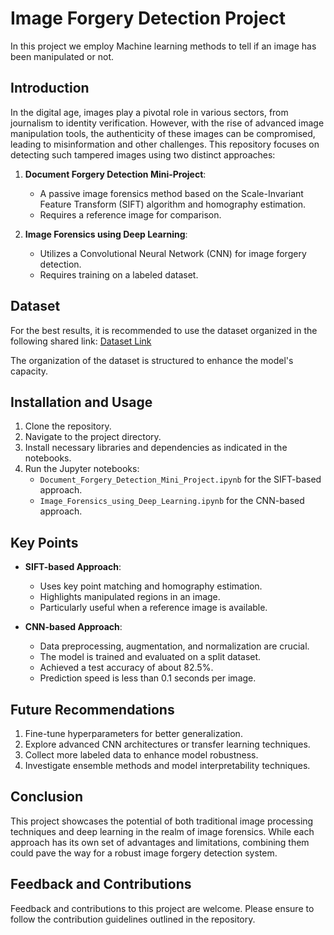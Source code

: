 # Image Forgery Detection Project
In this project we employ Machine learning methods to tell if an image has been manipulated or not.
## Introduction

In the digital age, images play a pivotal role in various sectors, from journalism to identity verification. However, with the rise of advanced image manipulation tools, the authenticity of these images can be compromised, leading to misinformation and other challenges. This repository focuses on detecting such tampered images using two distinct approaches:

1. **Document Forgery Detection Mini-Project**:
   - A passive image forensics method based on the Scale-Invariant Feature Transform (SIFT) algorithm and homography estimation.
   - Requires a reference image for comparison.
   
2. **Image Forensics using Deep Learning**:
   - Utilizes a Convolutional Neural Network (CNN) for image forgery detection.
   - Requires training on a labeled dataset.

## Dataset

For the best results, it is recommended to use the dataset organized in the following shared link:
[Dataset Link](https://drive.google.com/drive/folders/1zu3Xm8snnVvNYjuy4entjtDXcLSF4BN6?usp=drive_link)

The organization of the dataset is structured to enhance the model's capacity.

## Installation and Usage

1. Clone the repository.
2. Navigate to the project directory.
3. Install necessary libraries and dependencies as indicated in the notebooks.
4. Run the Jupyter notebooks:
   - `Document_Forgery_Detection_Mini_Project.ipynb` for the SIFT-based approach.
   - `Image_Forensics_using_Deep_Learning.ipynb` for the CNN-based approach.

## Key Points

- **SIFT-based Approach**:
  - Uses key point matching and homography estimation.
  - Highlights manipulated regions in an image.
  - Particularly useful when a reference image is available.
  
- **CNN-based Approach**:
  - Data preprocessing, augmentation, and normalization are crucial.
  - The model is trained and evaluated on a split dataset.
  - Achieved a test accuracy of about 82.5%.
  - Prediction speed is less than 0.1 seconds per image.

## Future Recommendations

1. Fine-tune hyperparameters for better generalization.
2. Explore advanced CNN architectures or transfer learning techniques.
3. Collect more labeled data to enhance model robustness.
4. Investigate ensemble methods and model interpretability techniques.

## Conclusion

This project showcases the potential of both traditional image processing techniques and deep learning in the realm of image forensics. While each approach has its own set of advantages and limitations, combining them could pave the way for a robust image forgery detection system.

## Feedback and Contributions

Feedback and contributions to this project are welcome. Please ensure to follow the contribution guidelines outlined in the repository.

